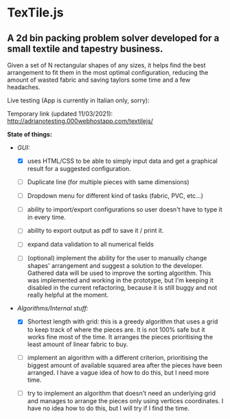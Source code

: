 
# TexTile.js

## A 2d bin packing problem solver developed for a small textile and tapestry business.

Given a set of N rectangular shapes of any sizes, it helps find the best arrangement to fit them in the most optimal configuration, reducing the amount of wasted fabric and saving taylors some time and a few headaches.


Live testing (App is currently in Italian only, sorry): 

Temporary link (updated 11/03/2021): http://adrianotesting.000webhostapp.com/textilejs/




**State of things:**

- *GUI:* 
  - [x] uses HTML/CSS to be able to simply input data and get a graphical result for a suggested configuration.

  - [ ] Duplicate line (for multiple pieces with same dimensions)

  - [ ] Dropdown menu for different kind of tasks (fabric, PVC, etc...)

  - [ ] ability to import/export configurations so user doesn't have to type it in every time.

  - [ ] ability to export output as pdf to save it / print it.

  - [ ] expand data validation to all numerical fields

  - [ ] (optional) implement the ability for the user to manually change shapes' arrangement and suggest a solution to the developer. Gathered data will be used to improve the sorting algorithm. This was implemented and working in the prototype, but I'm keeping it disabled in the current refactoring, because it is still buggy and not really helpful at the moment.


- *Algorithms/Internal stuff:*
  - [x] Shortest length with grid:
    this is a greedy algorithm that uses a grid to keep track of where the pieces are. It is not 100% safe but it works fine most of the time. It arranges the pieces prioritising the least amount of linear fabric to buy.

  - [ ] implement an algorithm with a different criterion, prioritising the biggest amount of available squared area after the pieces have been arranged. I have a vague idea of how to do this, but I need more time.

  - [ ] try to implement an algorithm that doesn't need an underlying grid and manages to arrange the pieces only using vertices coordinates. I have no idea how to do this, but I will try if I find the time.





